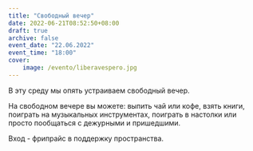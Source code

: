 ```yaml
---
title: "Свободный вечер"
date: 2022-06-21T08:52:50+08:00
draft: true
archive: false
event_date: "22.06.2022"
event_time: "18:00"
cover: 
    image: /evento/liberavespero.jpg
---
```

В эту среду мы опять устраиваем свободный вечер. 

На свободном вечере вы можете: выпить чай или кофе, взять книги, поиграть на музыкальных инструментах, поиграть в настолки или просто пообщаться с дежурными и пришедшими. 

Вход - фрипрайс в поддержку пространства.
